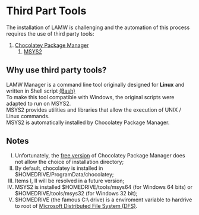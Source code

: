 Third Part Tools
===

<p>
	The installation of LAMW is challenging and the automation of this process requires the use of third party tools:
	<ol>
		<li><a href="https://chocolatey.org/">Chocolatey Package Manager</a>
			<ol>
				<li><a href="https://www.msys2.org">MSYS2</a></li>
			</ol>
		</li>
	</ol>
</p>

Why use third party tools?
---

<p>
	LAMW Manager is a command line tool originally designed for <strong>Linux</strong> and written in Shell script <a href="https://www.gnu.org/software/bash">(Bash)</a><br/>
	To make this tool compatible with Windows, the original scripts were adapted to run on MSYS2.<br/>
	MSYS2 provides utilities and libraries that allow the execution of UNIX / Linux commands.<br/>
	MSYS2 is automatically installed by Chocolatey Package Manager.
</p>

Notes
---

<p>
	<ol type="I">
		<li>Unfortunately, the <a href="https://chocolatey.org/docs/features-install-directory-override">free version</a> of Chocolatey Package Manager does not allow the choice of installation directory;</li>
		<li>By default, chocolatey is installed in $HOMEDRIVE/ProgramData/chocolatey;</li>
		<li>Items I, II will be resolved in a future version;</li>
		<li>MSYS2 is installed $HOMEDRIVE/tools/msys64 (for Windows 64 bits) or $HOMEDRIVE/tools/msys32 (for Windows 32 bit);</li>
		<li>$HOMEDRIVE (the famous C:\ drive) is a enviroment variable to  hardrive to root of <a href="https://support.microsoft.com/en-us/help/237566/homepath-homeshare-and-homedrive-variables-resolved-incorrectly">Microsoft Distributed File System (DFS)</a>.</li>
	</ol>
</p>